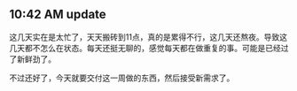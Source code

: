 10:42 AM update
---
这几天实在是太忙了，天天搬砖到11点，真的是累得不行，这几天还熬夜。导致这几天都不怎么在状态。每天还挺无聊的，感觉每天都在做重复的事。可能是已经过了新鲜劲了。

不过还好了，今天就要交付这一周做的东西，然后接受新需求了。
